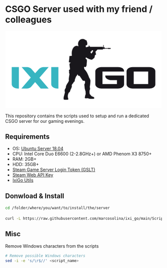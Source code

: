 # CSGO Server used with my friend / colleagues

![Logo](./Misc/Pictures/ixigo-logo.png)

This repository contains the scripts used to setup and run a dedicated CSGO server for our gaming evenings.

## Requirements

- OS: [Ubuntu Server 18.04](https://releases.ubuntu.com/18.04/ubuntu-18.04.5-live-server-amd64.iso)
- CPU: Intel Core Duo E6600 (2-2.8GHz+) or AMD Phenom X3 8750+
- RAM: 2GB+
- HDD: 35GB+
- [Steam Game Server Login Token (GSLT)](https://developer.valvesoftware.com/wiki/Counter-Strike:_Global_Offensive_Dedicated_Servers)
- [Steam Web API Key](https://developer.valvesoftware.com/wiki/CSGO_Workshop_For_Server_Operators)
- [IxiGo Utils](https://github.com/marcosolina/csgo_util)

## Donwload & Install

~~~~bash
cd /folder/where/you/want/to/install/the/server

curl -L https://raw.githubusercontent.com/marcosolina/ixi_go/main/Scripts/setup.sh | bash
~~~~

## Misc

Remove Windows characters from the scripts

~~~~bash
# Remove possible Windows characters
sed -i -e 's/\r$//' <script_name>
~~~~
